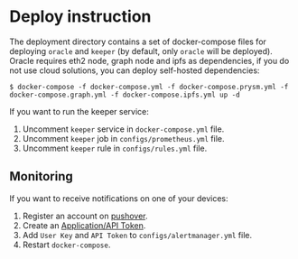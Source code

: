 # Deploy instruction

The deployment directory contains a set of docker-compose files for deploying `oracle` and `keeper` (by default, only `oracle` will be deployed). Oracle requires eth2 node, graph node and ipfs as dependencies, if you do not use cloud solutions, you can deploy self-hosted dependencies:

```console
$ docker-compose -f docker-compose.yml -f docker-compose.prysm.yml -f docker-compose.graph.yml -f docker-compose.ipfs.yml up -d
```

If you want to run the keeper service:

1. Uncomment `keeper` service in `docker-compose.yml` file.
1. Uncomment `keeper` job in `configs/prometheus.yml` file.
1. Uncomment `keeper` rule in `configs/rules.yml` file.

## Monitoring

If you want to receive notifications on one of your devices:

1. Register an account on [pushover](https://pushover.net/).
1. Create an [Application/API Token](https://pushover.net/apps/build).
1. Add `User Key` and `API Token` to `configs/alertmanager.yml` file.
1. Restart `docker-compose`.
